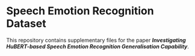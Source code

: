# Speech Emotion Recognition Dataset

This repository contains supplementary files for the paper ***Investigating HuBERT-based Speech Emotion Recognition Generalisation Capability***.
